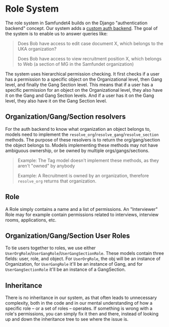 # Role System

The role system in Samfundet4 builds on the Django "authentication backend" concept. Our system adds
a [custom auth backend](https://docs.djangoproject.com/en/5.0/topics/auth/customizing/). The goal of the system is to
enable us to answer queries like:

> Does Bob have access to edit case document X, which belongs to the UKA organization?
>
>Does Bob have access to view recruitment position X, which belongs to Web (a section of MG in the Samfundet
> organization)

The system uses hierarchical permission checking. It first checks if a user has a permission to a specific object on the
Organizational level, then Gang level, and finally the Gang Section level. This means that if a user has a specific
permission for an object on the Organizational level, they also have it on the Gang and Gang Section levels. And if a
user has it on the Gang level, they also have it on the Gang Section level.

## Organization/Gang/Section resolvers

For the auth backend to know what organization an object belongs to, models need to implement
the `resolve_org`/`resolve_gang`/`resolve_section` methods. The purpose of these resolvers is to return the
org/gang/section the object belongs to. Models implementing these methods may not have ambiguous ownership, or be owned
by multiple orgs/gangs/sections.

> Example: The Tag model doesn't implement these methods, as they aren't "owned" by anybody
>
> Example: A Recruitment is owned by an organization, therefore `resolve_org` returns that organization.

## Role

A Role simply contains a name and a list of permissions. An "Interviewer" Role may for example contain permissions
related to interviews, interview rooms, applications, etc.

## Organization/Gang/Section User Roles

To tie users together to roles, we use either `UserOrgRole`/`UserGangRole`/`UserGangSectionRole`. These models contain
three fields: user, role, and object. For `UserOrgRole`, the obj will be an instance of Organization, for `UserGangRole`
it'll be an instance of Gang, and for `UserGangSectionRole` it'll be an instance of a GangSection.

## Inheritance

There is no inheritance in our system, as that often leads to unnecessary complexity, both in the code and in our mental
understanding of how a specific role – or a set of roles – operates. If something is wrong with a role's permissions,
you can simply fix it then and there, instead of looking up and down the inheritance tree to see where the issue is.

